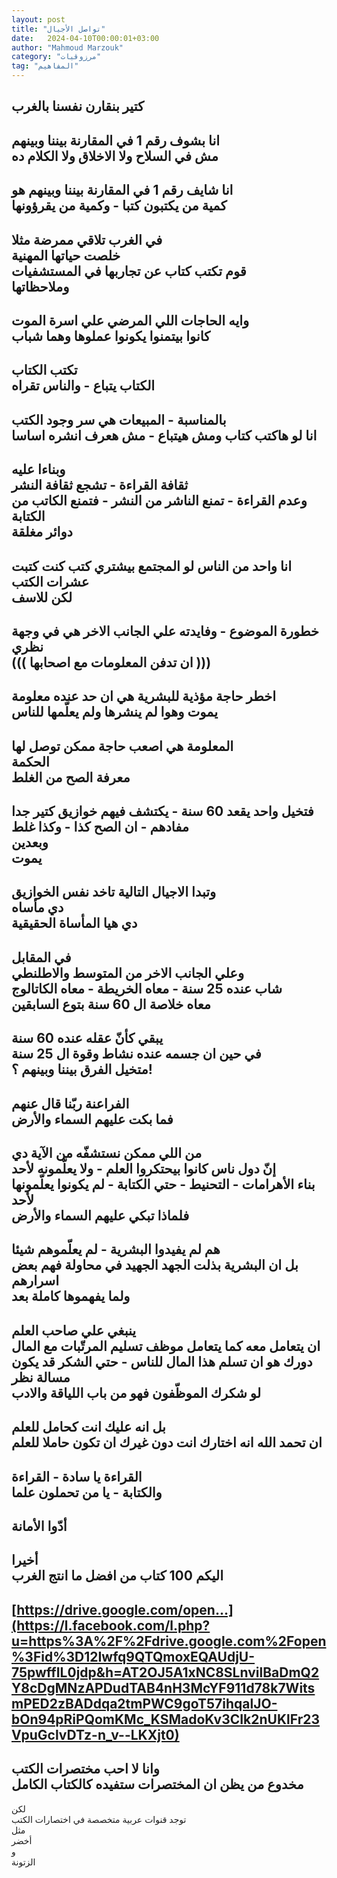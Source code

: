 ```yaml
---
layout: post
title: "تواصل الأجيال"
date:   2024-04-10T00:00:01+03:00
author: "Mahmoud Marzouk"
category: "مرزوقيات"
tag: "المفاهيم"
---
```



كتير بنقارن نفسنا بالغرب  
-  
انا بشوف رقم 1 في المقارنة بيننا وبينهم  
مش في السلاح ولا الاخلاق ولا الكلام ده  
-  
انا شايف رقم 1 في المقارنة بيننا وبينهم هو  
كمية من يكتبون كتبا - وكمية من يقرؤونها  
-  
في الغرب تلاقي ممرضة مثلا  
خلصت حياتها المهنية  
قوم تكتب كتاب عن تجاربها في المستشفيات  
وملاحظاتها  
-  
وايه الحاجات اللي المرضي علي اسرة الموت  
كانوا بيتمنوا يكونوا عملوها وهما شباب  
-  
تكتب الكتاب  
الكتاب يتباع - والناس تقراه  
-  
بالمناسبة - المبيعات هي سر وجود الكتب  
انا لو هاكتب كتاب ومش هيتباع - مش هعرف انشره
اساسا  
-  
وبناءا عليه  
ثقافة القراءة - تشجع ثقافة النشر  
وعدم القراءة - تمنع الناشر من النشر - فتمنع الكاتب من
الكتابة  
دوائر مغلقة  
-  
انا واحد من الناس لو المجتمع بيشتري كتب كنت كتبت عشرات
الكتب  
لكن للاسف  
-  
خطورة الموضوع - وفايدته علي الجانب الاخر هي في وجهة
نظري  
((( ان تدفن المعلومات مع اصحابها )))  
-  
اخطر حاجة مؤذية للبشرية هي ان حد عنده معلومة  
يموت وهوا لم ينشرها ولم يعلّمها للناس  
-  
المعلومة هي اصعب حاجة ممكن توصل لها  
الحكمة  
معرفة الصح من الغلط  
-  
فتخيل واحد يقعد 60 سنة - يكتشف فيهم خوازيق كتير
جدا  
مفادهم - ان الصح كذا - وكذا غلط  
وبعدين  
يموت  
-  
وتبدا الاجيال التالية تاخد نفس الخوازيق  
دي مأساه  
دي هيا المأساة الحقيقية  
-  
في المقابل  
وعلي الجانب الاخر من المتوسط والاطلنطي  
شاب عنده 25 سنة - معاه الخريطة - معاه الكاتالوج  
معاه خلاصة ال 60 سنة بتوع السابقين  
-  
يبقي كأنّ عقله عنده 60 سنة  
في حين ان جسمه عنده نشاط وقوة ال 25 سنة  
متخيل الفرق بيننا وبينهم ؟!  
-  
الفراعنة ربّنا قال عنهم  
فما بكت عليهم السماء والأرض  
-  
من اللي ممكن نستشفّه من الآية دي  
إنّ دول ناس كانوا بيحتكروا العلم - ولا يعلّمونه
لأحد  
بناء الأهرامات - التحنيط - حتي الكتابة - لم يكونوا
يعلّمونها لأحد  
فلماذا تبكي عليهم السماء والأرض  
-  
هم لم يفيدوا البشرية - لم يعلّموهم شيئا  
بل ان البشرية بذلت الجهد الجهيد في محاولة فهم بعض
اسرارهم  
ولما يفهموها كاملة بعد  
-  
ينبغي علي صاحب العلم  
ان يتعامل معه كما يتعامل موظف تسليم المرتّبات مع
المال  
دورك هو ان تسلم هذا المال للناس - حتي الشكر قد يكون
مسالة نظر  
لو شكرك الموظّفون فهو من باب اللياقة والادب  
-  
بل انه عليك انت كحامل للعلم  
ان تحمد الله انه اختارك انت دون غيرك ان تكون حاملا
للعلم  
-  
القراءة يا سادة - القراءة  
والكتابة - يا من تحملون علما  
-  
أدّوا الأمانة  
-  
أخيرا  
اليكم 100 كتاب من افضل ما انتج الغرب  
-  
[https://drive.google.com/open…](https://l.facebook.com/l.php?u=https%3A%2F%2Fdrive.google.com%2Fopen%3Fid%3D12Iwfq9QTQmoxEQAUdjU-75pwffIL0jdp&h=AT2OJ5A1xNC8SLnvilBaDmQ2Y8cDgMNzAPDudTAB4nH3McYF911d78k7WitsmPED2zBADdqa2tmPWC9goT57ihqalJO-bOn94pRiPQomKMc_KSMadoKv3CIk2nUKlFr23VpuGclvDTz-n_v--LKXjt0)  
-  
وانا لا احب مختصرات الكتب  
مخدوع من يظن ان المختصرات ستفيده كالكتاب الكامل  
-  
لكن  
توجد قنوات عربية متخصصة في اختصارات الكتب  
مثل  
أخضر  
و  
الزتونة
